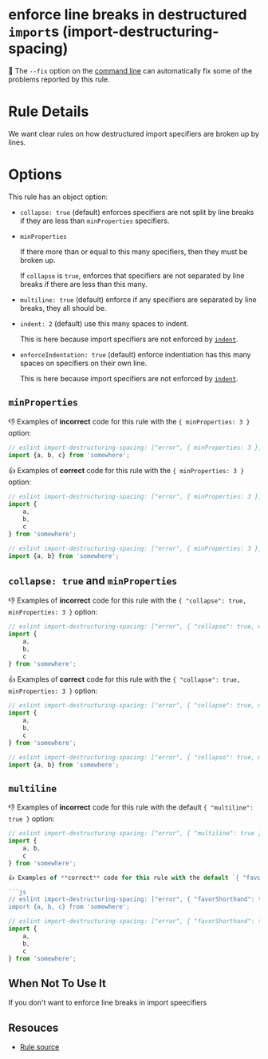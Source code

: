 # enforce line breaks in destructured `import`s (import-destructuring-spacing)

🔧 The `--fix` option on the [command line](http://eslint.org/docs/user-guide/command-line-interface#fix) can automatically fix some of the problems reported by this rule.

# Rule Details

We want clear rules on how destructured import specifiers are broken up by lines.

# Options

This rule has an object option:

- `collapse: true` (default) enforces specifiers are not split by line breaks if they are less than `minProperties` specifiers.

- `minProperties`

    If there more than or equal to this many specifiers, then they must be broken up.

    If `collapse` is `true`, enforces that specifiers are not separated by line breaks if there are less than this many.

- `multiline: true` (default) enforce if any specifiers are separated by line breaks, they all should be.

- `indent: 2` (default) use this many spaces to indent.

    This is here because import specifiers are not enforced by [`indent`](http://eslint.org/docs/rules/key-spacing).

- `enforceIndentation: true` (default) enforce indentiation has this many spaces on specifiers on their own line.

    This is here because import specifiers are not enforced by [`indent`](http://eslint.org/docs/rules/key-spacing).

## `minProperties`

👎 Examples of **incorrect** code for this rule with the `{ minProperties: 3 }` option:

```js
// eslint import-destructuring-spacing: ["error", { minProperties: 3 }]
import {a, b, c} from 'somewhere';
```

👍 Examples of **correct** code for this rule with the `{ minProperties: 3 }` option:

```js
// eslint import-destructuring-spacing: ["error", { minProperties: 3 }]
import {
    a,
    b,
    c
} from 'somewhere';
```

```js
// eslint import-destructuring-spacing: ["error", { minProperties: 3 }]
import {a, b} from 'somewhere';
```

## `collapse: true` and `minProperties`

👎 Examples of **incorrect** code for this rule with the `{ "collapse": true, minProperties: 3 }` option:

```js
// eslint import-destructuring-spacing: ["error", { "collapse": true, minProperties: 3 }]
import {
    a,
    b,
    c
} from 'somewhere';
```

👍 Examples of **correct** code for this rule with the `{ "collapse": true, minProperties: 3 }` option:

```js
// eslint import-destructuring-spacing: ["error", { "collapse": true, minProperties: 3 }]
import {
    a,
    b,
    c
} from 'somewhere';
```

```js
// eslint import-destructuring-spacing: ["error", { "collapse": true, minProperties: 3 }]
import {a, b} from 'somewhere';
```

## `multiline`

👎 Examples of **incorrect** code for this rule with the default `{ "multiline": true }` option:

```js
// eslint import-destructuring-spacing: ["error", { "multiline": true }]
import {
    a, b,
    c
} from 'somewhere';

👍 Examples of **correct** code for this rule with the default `{ "favorShorthand": true }` option:

```js
// eslint import-destructuring-spacing: ["error", { "favorShorthand": true }]
import {a, b, c} from 'somewhere';
```

```js
// eslint import-destructuring-spacing: ["error", { "favorShorthand": true }]
import {
    a,
    b,
    c
} from 'somewhere';
```

## When Not To Use It

If you don't want to enforce line breaks in import speecifiers

## Resouces

- [Rule source](../../lib/rules/import-destructuring-spacing.js)
